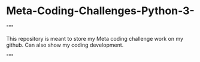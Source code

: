 # Meta-Coding-Challenges-Python-3-
"""

This repository is meant to store my Meta coding challenge work on my github. Can also show my coding development.

"""
